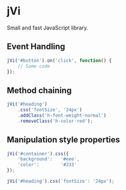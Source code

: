 jVi
==================================================

Small and fast JavaScript library.


Event Handling
--------------------------------------

```js
jVi('#button').on('click', function() {
    // Some code
});
```

Method chaining
--------------------------------------

```js
jVi('#heading')
	.css('fontSize', '24px')
	.addClass('h-font-weight-normal')
	.removeClass('h-color-red');
```


Manipulation style properties
--------------------------------------

```js
jVi('#container').css({
    'background': 	'#eee',
    'color': 		'#333'
});

jVi('#heading').css('fontSize': '24px');
```